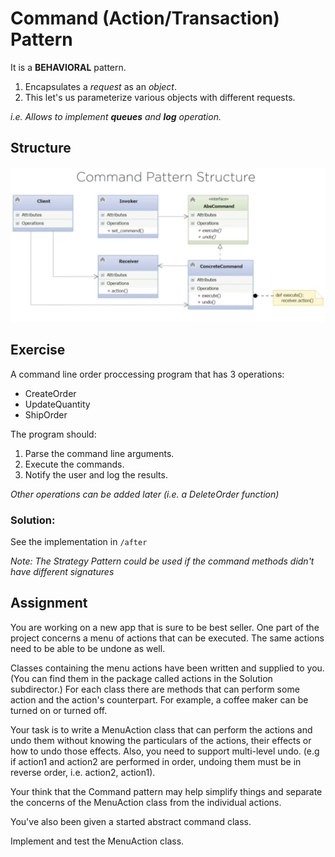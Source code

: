 # Command (Action/Transaction) Pattern 

It is a **BEHAVIORAL** pattern.

1. Encapsulates a *request* as an *object*.
2. This let's us parameterize various objects with different requests. 

*i.e. Allows to implement **queues** and **log** operation.*

## Structure

![structure](structure.png)

## Exercise

A command line order proccessing program that has 3 operations:
- CreateOrder
- UpdateQuantity
- ShipOrder

The program should:
1. Parse the command line arguments.
2. Execute the commands.
3. Notify the user and log the results.

*Other operations can be added later (i.e. a DeleteOrder function)*

### Solution:

See the implementation in `/after`


*Note: The Strategy Pattern could be used if the command methods didn't have different signatures*

## Assignment

You are working on a new app that is sure to be best seller. One part of the project concerns a menu of actions that can be executed. The same actions need to be able to be undone as well.

Classes containing the menu actions have been written and supplied to you. (You can find them in the package called actions in the Solution subdirector.) For each class there are methods that can perform some action and the action's counterpart. For example, a coffee maker can be turned on or turned off. 

Your task is to write a MenuAction class that can perform the actions and undo them without knowing the particulars of the actions, their effects or how to undo those effects. Also, you need to support multi-level undo. (e.g if action1 and action2 are performed in order, undoing them must be in reverse order, i.e. action2, action1).

Your think that the Command pattern may help simplify things and separate the concerns of the MenuAction class from the individual actions. 

You've also been given a started abstract command class.

Implement and test the MenuAction class. 
